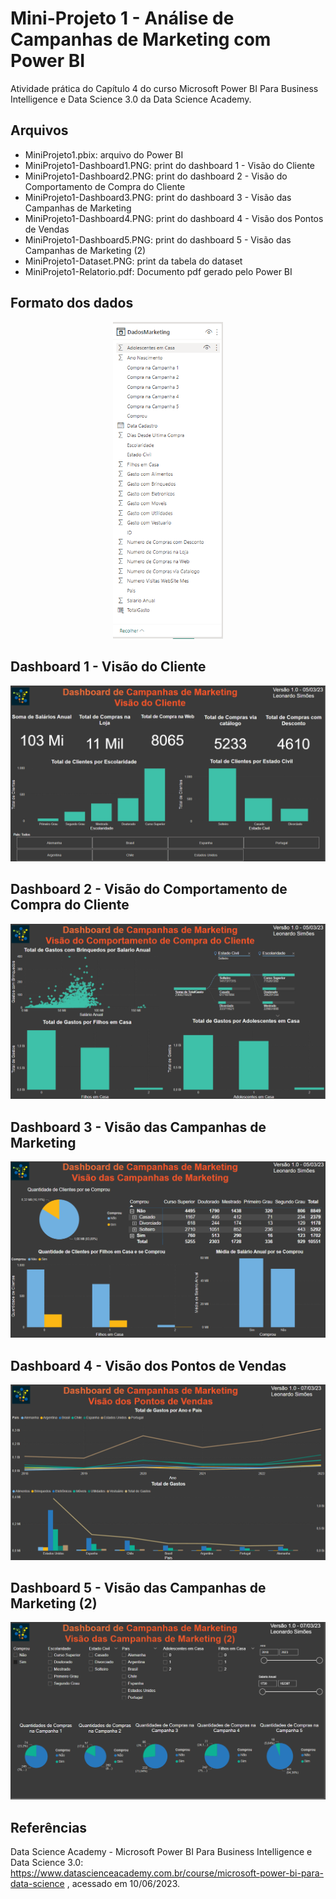 # Mini-Projeto 1 - Análise de Campanhas de Marketing com Power BI

Atividade prática do Capítulo 4 do curso Microsoft Power BI Para Business Intelligence e Data Science 3.0 da Data Science Academy.


## Arquivos
- MiniProjeto1.pbix: arquivo do Power BI
- MiniProjeto1-Dashboard1.PNG: print do dashboard 1 - Visão do Cliente
- MiniProjeto1-Dashboard2.PNG: print do dashboard 2 - Visão do Comportamento de Compra do Cliente
- MiniProjeto1-Dashboard3.PNG: print do dashboard 3 - Visão das Campanhas de Marketing
- MiniProjeto1-Dashboard4.PNG: print do dashboard 4 - Visão dos Pontos de Vendas
- MiniProjeto1-Dashboard5.PNG: print do dashboard 5 - Visão das Campanhas de Marketing (2)
- MiniProjeto1-Dataset.PNG: print da tabela do dataset
- MiniProjeto1-Relatorio.pdf: Documento pdf gerado pelo Power BI


## Formato dos dados
<div style="text-align: center;">
    <img src="MiniProjeto1-Dataset.PNG" width="35%"/>
</div>


## Dashboard 1 - Visão do Cliente
<div style="text-align: center;">
    <img src="MiniProjeto1-Dashboard1.PNG"/>
</div>


## Dashboard 2 - Visão do Comportamento de Compra do Cliente
<div style="text-align: center;">
    <img src="MiniProjeto1-Dashboard2.PNG"/>
</div>


## Dashboard 3 - Visão das Campanhas de Marketing
<div style="text-align: center;">
    <img src="MiniProjeto1-Dashboard3.PNG"/>
</div>


## Dashboard 4 - Visão dos Pontos de Vendas
<div style="text-align: center;">
    <img src="MiniProjeto1-Dashboard4.PNG"/>
</div>


## Dashboard 5 - Visão das Campanhas de Marketing (2)
<div style="text-align: center;">
    <img src="MiniProjeto1-Dashboard5.PNG"/>
</div>


## Referências
Data Science Academy - Microsoft Power BI Para Business Intelligence e Data Science 3.0: 
https://www.datascienceacademy.com.br/course/microsoft-power-bi-para-data-science , acessado em 10/06/2023.